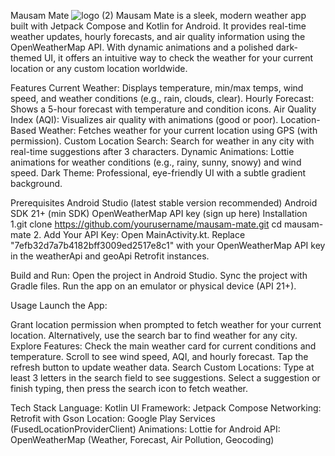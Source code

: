 Mausam Mate
![logo (2)](https://github.com/user-attachments/assets/d420e965-a5c1-4c6e-90c6-b464c677d13e)
Mausam Mate is a sleek, modern weather app built with Jetpack Compose and Kotlin for Android. It provides real-time weather updates, hourly forecasts, and air quality information using the OpenWeatherMap API. With dynamic animations and a polished dark-themed UI, it offers an intuitive way to check the weather for your current location or any custom location worldwide.

Features
Current Weather: Displays temperature, min/max temps, wind speed, and weather conditions (e.g., rain, clouds, clear).
Hourly Forecast: Shows a 5-hour forecast with temperature and condition icons.
Air Quality Index (AQI): Visualizes air quality with animations (good or poor).
Location-Based Weather: Fetches weather for your current location using GPS (with permission).
Custom Location Search: Search for weather in any city with real-time suggestions after 3 characters.
Dynamic Animations: Lottie animations for weather conditions (e.g., rainy, sunny, snowy) and wind speed.
Dark Theme: Professional, eye-friendly UI with a subtle gradient background.

Prerequisites
Android Studio (latest stable version recommended)
Android SDK 21+ (min SDK)
OpenWeatherMap API key (sign up here)
Installation
1.git clone https://github.com/yourusername/mausam-mate.git
cd mausam-mate
2. Add Your API Key:
Open MainActivity.kt.
Replace "7efb32d7a7b4182bff3009ed2517e8c1" with your OpenWeatherMap API key in the weatherApi and geoApi Retrofit instances.

Build and Run:
Open the project in Android Studio.
Sync the project with Gradle files.
Run the app on an emulator or physical device (API 21+).

Usage
Launch the App:

Grant location permission when prompted to fetch weather for your current location.
Alternatively, use the search bar to find weather for any city.
Explore Features:
Check the main weather card for current conditions and temperature.
Scroll to see wind speed, AQI, and hourly forecast.
Tap the refresh button to update weather data.
Search Custom Locations:
Type at least 3 letters in the search field to see suggestions.
Select a suggestion or finish typing, then press the search icon to fetch weather.

Tech Stack
Language: Kotlin
UI Framework: Jetpack Compose
Networking: Retrofit with Gson
Location: Google Play Services (FusedLocationProviderClient)
Animations: Lottie for Android
API: OpenWeatherMap (Weather, Forecast, Air Pollution, Geocoding)
